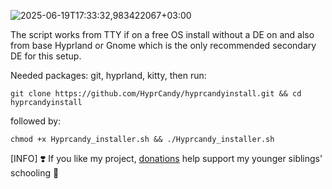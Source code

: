 ![2025-06-19T17:33:32,983422067+03:00](https://github.com/user-attachments/assets/671960f9-e5ec-42cd-a3ce-87c072ead1eb)

The script works from TTY if on a free OS install without a DE on and also from base Hyprland or Gnome which is the only recommended secondary DE for this setup.

Needed packages: git, hyprland, kitty, then run:
```shell
git clone https://github.com/HyprCandy/hyprcandyinstall.git && cd hyprcandyinstall
```
followed by:
```shell
chmod +x Hyprcandy_installer.sh && ./Hyprcandy_installer.sh
```

[INFO] ❣️ If you like my project, [donations](https://ko-fi.com/ianmking) help support my younger siblings' schooling 🙂
